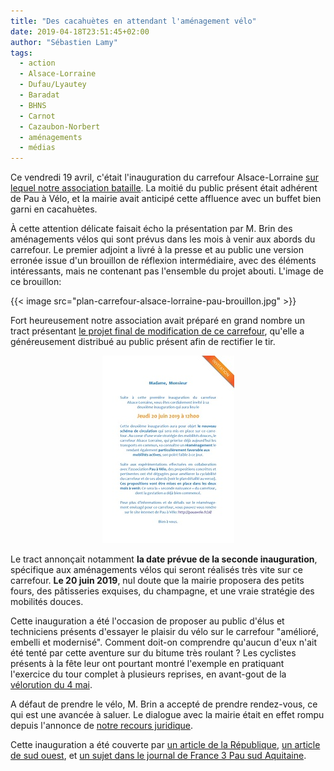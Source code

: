 ```yaml
---
title: "Des cacahuètes en attendant l'aménagement vélo"
date: 2019-04-18T23:51:45+02:00
author: "Sébastien Lamy"
tags:
  - action
  - Alsace-Lorraine
  - Dufau/Lyautey
  - Baradat
  - BHNS
  - Carnot
  - Cazaubon-Norbert
  - aménagements
  - médias
---
```


Ce vendredi 19 avril, c'était l'inauguration du carrefour Alsace-Lorraine [sur
lequel notre association bataille]. La moitié du public présent était adhérent
de Pau à Vélo, et la mairie avait anticipé cette affluence avec un buffet bien
garni en cacahuètes.

À cette attention délicate faisait écho la présentation par M. Brin des 
aménagements vélos qui sont prévus dans les mois à venir aux abords du
carrefour. Le premier adjoint a livré à la presse et au public une version erronée
issue d'un brouillon de réflexion intermédiaire, avec des éléments intéressants,
mais ne contenant pas l'ensemble du projet abouti. L'image de ce brouillon:

{{< image src="plan-carrefour-alsace-lorraine-pau-brouillon.jpg" >}}


Fort heureusement notre association avait préparé en grand nombre un tract
présentant [le projet final de modification de ce carrefour][projet final], 
qu'elle a généreusement distribué au public présent afin de rectifier le tir. 

<p style="text-align:center"><a href="invitation.pdf"><img src="invitation.jpg" alt="télécharger l'invitation au format pdf" /></a></p>

Le tract annonçait notamment **la date prévue de la seconde inauguration**, 
spécifique aux aménagements vélos qui seront réalisés très vite sur ce carrefour. 
**Le 20 juin 2019**, nul doute que la mairie proposera des petits fours, des 
pâtisseries exquises, du champagne, et une vraie stratégie des mobilités douces.

Cette inauguration a été l'occasion de proposer au public d'élus et techniciens 
présents d'essayer le plaisir du vélo sur le carrefour "amélioré, embelli et modernisé". 
Comment doit-on comprendre qu'aucun d'eux n'ait été tenté par cette aventure sur 
du bitume très roulant ? Les cyclistes présents à la fête leur ont 
pourtant montré l'exemple en pratiquant l'exercice du tour complet à plusieurs 
reprises, en avant-gout de la [vélorution du 4 mai].

A défaut de prendre le vélo, M. Brin a accepté de prendre rendez-vous, ce qui est
une avancée à saluer. Le dialogue avec la mairie était en effet rompu depuis 
l'annonce de [notre recours juridique].

Cette inauguration a été couverte par [un article de la République], [un article
de sud ouest], et [un sujet dans le journal de France 3 Pau sud Aquitaine].

[sur lequel notre association bataille]: /blog/2019/modifions-le-carrefour-alsace-lorraine/
[projet final]: /blog/2019/reconquerir-alsace-lorraine-a-velo/
[vélorution du 4 mai]: /agenda/2019/velorution-pour-la-planete/
[notre recours juridique]: /blog/2018/bhns-recours-juridique-pour-lhypercentre/
[un article de la République]: https://www.larepubliquedespyrenees.fr/2019/04/18/pau-le-carrefour-alsace-lorraine-va-etre-modifie-pour-les-cyclistes,2542958.php
[un article de sud ouest]: https://www.sudouest.fr/2019/04/17/video-pau-carrefour-alsace-lorraine-le-velo-aura-plus-de-place-5999815-4344.php
[un sujet dans le journal de France 3 Pau sud Aquitaine]: https://tubee.fr/videos/watch/9682ce8f-5bbc-4dee-87f7-7faa2737913e

